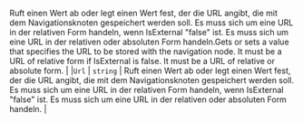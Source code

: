 <span data-ttu-id="717bf-p102">Ruft einen Wert ab oder legt einen Wert fest, der die URL angibt, die mit dem Navigationsknoten gespeichert werden soll. Es muss sich um eine URL in der relativen Form handeln, wenn IsExternal "false" ist. Es muss sich um eine URL in der relativen oder absoluten Form handeln.</span><span class="sxs-lookup"><span data-stu-id="717bf-p102">Gets or sets a value that specifies the URL to be stored with the navigation node. It must be a URL of relative form if IsExternal is false. It must be a URL of relative or absolute form.</span></span> |
|`Url`      | `string` | Ruft einen Wert ab oder legt einen Wert fest, der die URL angibt, die mit dem Navigationsknoten gespeichert werden soll. Es muss sich um eine URL in der relativen Form handeln, wenn IsExternal "false" ist. Es muss sich um eine URL in der relativen oder absoluten Form handeln. |






